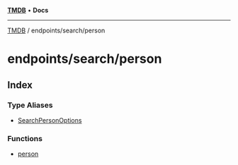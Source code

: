 [**TMDB**](../../../README.md) • **Docs**

***

[TMDB](../../../README.md) / endpoints/search/person

# endpoints/search/person

## Index

### Type Aliases

- [SearchPersonOptions](type-aliases/SearchPersonOptions.md)

### Functions

- [person](functions/person.md)
